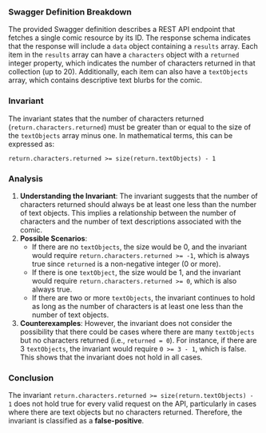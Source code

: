### Swagger Definition Breakdown
The provided Swagger definition describes a REST API endpoint that fetches a single comic resource by its ID. The response schema indicates that the response will include a `data` object containing a `results` array. Each item in the `results` array can have a `characters` object with a `returned` integer property, which indicates the number of characters returned in that collection (up to 20). Additionally, each item can also have a `textObjects` array, which contains descriptive text blurbs for the comic.

### Invariant
The invariant states that the number of characters returned (`return.characters.returned`) must be greater than or equal to the size of the `textObjects` array minus one. In mathematical terms, this can be expressed as:

`return.characters.returned >= size(return.textObjects) - 1`

### Analysis
1. **Understanding the Invariant**: The invariant suggests that the number of characters returned should always be at least one less than the number of text objects. This implies a relationship between the number of characters and the number of text descriptions associated with the comic.
2. **Possible Scenarios**: 
   - If there are no `textObjects`, the size would be 0, and the invariant would require `return.characters.returned >= -1`, which is always true since `returned` is a non-negative integer (0 or more).
   - If there is one `textObject`, the size would be 1, and the invariant would require `return.characters.returned >= 0`, which is also always true.
   - If there are two or more `textObjects`, the invariant continues to hold as long as the number of characters is at least one less than the number of text objects.
3. **Counterexamples**: However, the invariant does not consider the possibility that there could be cases where there are many `textObjects` but no characters returned (i.e., `returned = 0`). For instance, if there are 3 `textObjects`, the invariant would require `0 >= 3 - 1`, which is false. This shows that the invariant does not hold in all cases.

### Conclusion
The invariant `return.characters.returned >= size(return.textObjects) - 1` does not hold true for every valid request on the API, particularly in cases where there are text objects but no characters returned. Therefore, the invariant is classified as a **false-positive**.

